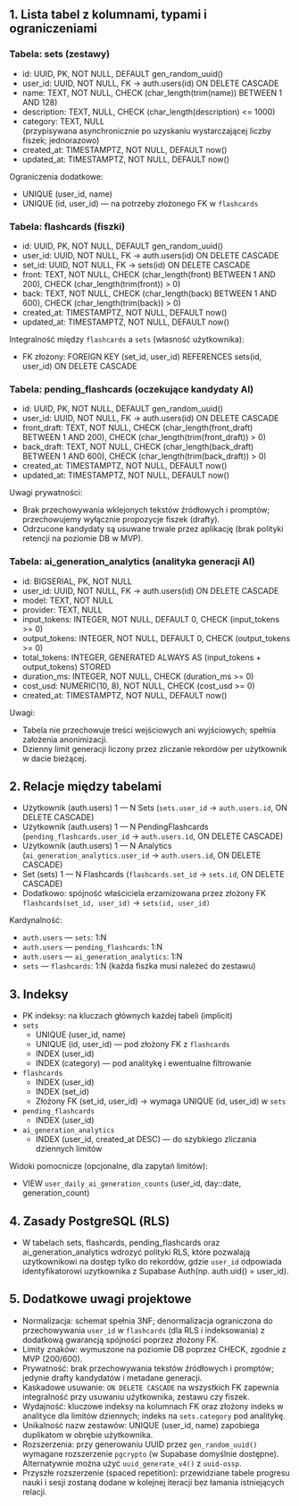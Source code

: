 ## 1. Lista tabel z kolumnami, typami i ograniczeniami

### Tabela: sets (zestawy)
- id: UUID, PK, NOT NULL, DEFAULT gen_random_uuid()
- user_id: UUID, NOT NULL, FK → auth.users(id) ON DELETE CASCADE
- name: TEXT, NOT NULL, CHECK (char_length(trim(name)) BETWEEN 1 AND 128)
- description: TEXT, NULL, CHECK (char_length(description) <= 1000)
- category: TEXT, NULL  
  (przypisywana asynchronicznie po uzyskaniu wystarczającej liczby fiszek; jednorazowo)
- created_at: TIMESTAMPTZ, NOT NULL, DEFAULT now()
- updated_at: TIMESTAMPTZ, NOT NULL, DEFAULT now()

Ograniczenia dodatkowe:
- UNIQUE (user_id, name)
- UNIQUE (id, user_id) — na potrzeby złożonego FK w `flashcards`

### Tabela: flashcards (fiszki)
- id: UUID, PK, NOT NULL, DEFAULT gen_random_uuid()
- user_id: UUID, NOT NULL, FK → auth.users(id) ON DELETE CASCADE
- set_id: UUID, NOT NULL, FK → sets(id) ON DELETE CASCADE
- front: TEXT, NOT NULL, CHECK (char_length(front) BETWEEN 1 AND 200), CHECK (char_length(trim(front)) > 0)
- back: TEXT, NOT NULL, CHECK (char_length(back) BETWEEN 1 AND 600), CHECK (char_length(trim(back)) > 0)
- created_at: TIMESTAMPTZ, NOT NULL, DEFAULT now()
- updated_at: TIMESTAMPTZ, NOT NULL, DEFAULT now()

Integralność między `flashcards` a `sets` (własność użytkownika):
- FK złożony: FOREIGN KEY (set_id, user_id) REFERENCES sets(id, user_id) ON DELETE CASCADE

### Tabela: pending_flashcards (oczekujące kandydaty AI)
- id: UUID, PK, NOT NULL, DEFAULT gen_random_uuid()
- user_id: UUID, NOT NULL, FK → auth.users(id) ON DELETE CASCADE
- front_draft: TEXT, NOT NULL, CHECK (char_length(front_draft) BETWEEN 1 AND 200), CHECK (char_length(trim(front_draft)) > 0)
- back_draft: TEXT, NOT NULL, CHECK (char_length(back_draft) BETWEEN 1 AND 600), CHECK (char_length(trim(back_draft)) > 0)
- created_at: TIMESTAMPTZ, NOT NULL, DEFAULT now()
- updated_at: TIMESTAMPTZ, NOT NULL, DEFAULT now()

Uwagi prywatności:
- Brak przechowywania wklejonych tekstów źródłowych i promptów; przechowujemy wyłącznie propozycje fiszek (drafty).
- Odrzucone kandydaty są usuwane trwale przez aplikację (brak polityki retencji na poziomie DB w MVP).

### Tabela: ai_generation_analytics (analityka generacji AI)
- id: BIGSERIAL, PK, NOT NULL
- user_id: UUID, NOT NULL, FK → auth.users(id) ON DELETE CASCADE
- model: TEXT, NOT NULL
- provider: TEXT, NULL
- input_tokens: INTEGER, NOT NULL, DEFAULT 0, CHECK (input_tokens >= 0)
- output_tokens: INTEGER, NOT NULL, DEFAULT 0, CHECK (output_tokens >= 0)
- total_tokens: INTEGER, GENERATED ALWAYS AS (input_tokens + output_tokens) STORED
- duration_ms: INTEGER, NOT NULL, CHECK (duration_ms >= 0)
- cost_usd: NUMERIC(10, 8), NOT NULL, CHECK (cost_usd >= 0)
- created_at: TIMESTAMPTZ, NOT NULL, DEFAULT now()

Uwagi:
- Tabela nie przechowuje treści wejściowych ani wyjściowych; spełnia założenia anonimizacji.
- Dzienny limit generacji liczony przez zliczanie rekordów per użytkownik w dacie bieżącej.


## 2. Relacje między tabelami
- Użytkownik (auth.users) 1 — N Sets (`sets.user_id` → `auth.users.id`, ON DELETE CASCADE)
- Użytkownik (auth.users) 1 — N PendingFlashcards (`pending_flashcards.user_id` → `auth.users.id`, ON DELETE CASCADE)
- Użytkownik (auth.users) 1 — N Analytics (`ai_generation_analytics.user_id` → `auth.users.id`, ON DELETE CASCADE)
- Set (sets) 1 — N Flashcards (`flashcards.set_id` → `sets.id`, ON DELETE CASCADE)
- Dodatkowo: spójność właściciela erzamizowana przez złożony FK `flashcards(set_id, user_id)` → `sets(id, user_id)`

Kardynalność:
- `auth.users` — `sets`: 1:N
- `auth.users` — `pending_flashcards`: 1:N
- `auth.users` — `ai_generation_analytics`: 1:N
- `sets` — `flashcards`: 1:N (każda fiszka musi należeć do zestawu)


## 3. Indeksy
- PK indeksy: na kluczach głównych każdej tabeli (implicit)
- `sets`
  - UNIQUE (user_id, name)
  - UNIQUE (id, user_id) — pod złożony FK z `flashcards`
  - INDEX (user_id)
  - INDEX (category) — pod analitykę i ewentualne filtrowanie
- `flashcards`
  - INDEX (user_id)
  - INDEX (set_id)
  - Złożony FK (set_id, user_id) → wymaga UNIQUE (id, user_id) w `sets`
- `pending_flashcards`
  - INDEX (user_id)
- `ai_generation_analytics`
  - INDEX (user_id, created_at DESC) — do szybkiego zliczania dziennych limitów

Widoki pomocnicze (opcjonalne, dla zapytań limitów):
- VIEW `user_daily_ai_generation_counts` (user_id, day::date, generation_count)


## 4. Zasady PostgreSQL (RLS)

- W tabelach sets, flashcards, pending_flashcards oraz ai_generation_analytics wdrozyć polityki RLS, które pozwalają uzytkownikowi na dostęp tylko do rekordów, gdzie `user_id` odpowiada identyfikatorowi uzytkownika z Supabase Auth(np. auth.uid() = user_id).


## 5. Dodatkowe uwagi projektowe
- Normalizacja: schemat spełnia 3NF; denormalizacja ograniczona do przechowywania `user_id` w `flashcards` (dla RLS i indeksowania) z dodatkową gwarancją spójności poprzez złożony FK.
- Limity znaków: wymuszone na poziomie DB poprzez CHECK, zgodnie z MVP (200/600).
- Prywatność: brak przechowywania tekstów źródłowych i promptów; jedynie drafty kandydatów i metadane generacji.
- Kaskadowe usuwanie: `ON DELETE CASCADE` na wszystkich FK zapewnia integralność przy usuwaniu użytkownika, zestawu czy fiszek.
- Wydajność: kluczowe indeksy na kolumnach FK oraz złożony indeks w analityce dla limitów dziennych; indeks na `sets.category` pod analitykę.
- Unikalność nazw zestawów: UNIQUE (user_id, name) zapobiega duplikatom w obrębie użytkownika.
- Rozszerzenia: przy generowaniu UUID przez `gen_random_uuid()` wymagane rozszerzenie `pgcrypto` (w Supabase domyślnie dostępne). Alternatywnie można użyć `uuid_generate_v4()` z `uuid-ossp`.
- Przyszłe rozszerzenie (spaced repetition): przewidziane tabele progresu nauki i sesji zostaną dodane w kolejnej iteracji bez łamania istniejących relacji.


